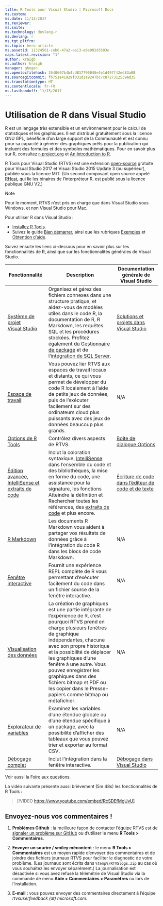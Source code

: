 ```yaml
---
title: R Tools pour Visual Studio | Microsoft Docs
ms.custom: 
ms.date: 11/13/2017
ms.reviewer: 
ms.suite: 
ms.technology: devlang-r
ms.devlang: r
ms.tgt_pltfrm: 
ms.topic: hero-article
ms.assetid: 11324501-ceb6-47a2-ae13-e9e992d3603e
caps.latest.revision: "1"
author: kraigb
ms.author: kraigb
manager: ghogen
ms.openlocfilehash: 2640607b4b4cd817790048e4e1d497f42ed83a08
ms.sourcegitcommit: fb751e41929f031d1a9247bc7c8727312539ad35
ms.translationtype: HT
ms.contentlocale: fr-FR
ms.lasthandoff: 11/15/2017
---
```

# <a name="working-with-r-in-visual-studio"></a>Utilisation de R dans Visual Studio

R est un langage très extensible et un environnement pour le calcul de statistiques et les graphiques. Il est distribué gratuitement sous la licence GNU GPL, bénéficie d’un large support de la Communauté et est connu pour sa capacité à générer des graphiques prêts pour la publication qui incluent des formules et des symboles mathématiques. Pour en savoir plus sur R, consultez [r-project.org](https://www.r-project.org/about.html) et [An Introduction to R](https://cran.r-project.org/doc/manuals/r-release/R-intro.html).

R Tools pour Visual Studio (RTVS) est une extension [open-source](https://github.com/microsoft/RTVS) gratuite pour Visual Studio 2017 et Visual Studio 2015 Update 3 (ou supérieur), publiée sous la licence MIT. (Un second composant open source appelé [RHost](https://github.com/microsoft/R-Host), qui lie les binaires de l’interpréteur R, est publié sous la licence publique GNU V2.)

> [!Note]
> Pour le moment, RTVS n’est pris en charge que dans Visual Studio sous Windows, et non Visual Studio pour Mac.

Pour utiliser R dans Visual Studio :

- [Installez R Tools](installation.md).
- Suivez le guide [Bien démarrer](getting-started-with-r.md), ainsi que les rubriques [Exemples](getting-started-samples.md) et [Obtention d’aide](getting-started-help.md).

Suivez ensuite les liens ci-dessous pour en savoir plus sur les fonctionnalités de R, ainsi que sur les fonctionnalités générales de Visual Studio.

| Fonctionnalité | Description | Documentation générale de Visual Studio | 
| --- | --- | --- |
| [Système de projet Visual Studio](projects.md) | Organisez et gérez des fichiers connexes dans une structure pratique, et aidez-vous de modèles utiles dans le code R, la documentation de R, R Markdown, les requêtes SQL et les procédures stockées. Profitez également du [Gestionnaire de package](package-manager.md) et de l’[intégration de SQL Server](sql-server.md).  | [Solutions et projets dans Visual Studio](../ide/solutions-and-projects-in-visual-studio.md) |
| [Espace de travail](workspaces.md) | Vous pouvez lier RTVS aux espaces de travail locaux et distants, ce qui vous permet de développer du code R localement à l’aide de petits jeux de données, puis de l’exécuter facilement sur des ordinateurs cloud plus puissants avec des jeux de données beaucoup plus grands. | N/A |
| [Options de R Tools](options.md) | Contrôlez divers aspects de RTVS. | [Boîte de dialogue Options](../ide/reference/options-dialog-box-visual-studio.md) |
| [Édition avancée, IntelliSense et extraits de code](code-editing.md) | Inclut la coloration syntaxique, [IntelliSense](code-intellisense.md) dans l’ensemble du code et des bibliothèques, la mise en forme du code, une assistance pour la signature, les fonctions Atteindre la définition et Rechercher toutes les références, des [extraits de code](code-snippets.md) et plus encore. | [Écriture de code dans l’éditeur de code et de texte](../ide/writing-code-in-the-code-and-text-editor.md) |
| [R Markdown](rmarkdown.md) | Les documents R Markdown vous aident à partager vos résultats de données grâce à l’intégration du code R dans les blocs de code Markdown. | N/A |
| [Fenêtre interactive](interactive-repl.md) | Fournit une expérience REPL complète de R vous permettant d’exécuter facilement du code dans un fichier source de la fenêtre interactive. | N/A |
| [Visualisation des données](visualizing-data.md) | La création de graphiques est une partie intégrante de l’expérience de R, c’est pourquoi RTVS prend en charge plusieurs fenêtres de graphique indépendantes, chacune avec son propre historique et la possibilité de déplacer les graphiques d’une fenêtre à une autre. Vous pouvez enregistrer les graphiques dans des fichiers bitmap et PDF ou les copier dans le Presse-papiers comme bitmap ou métafichier.  | N/A |
| [Explorateur de variables](variable-explorer.md) | Examinez les variables d’une étendue globale ou d’une étendue spécifique à un package, avec la possibilité d’afficher des tableaux que vous pouvez trier et exporter au format CSV. | N/A |
| [Débogage complet](debugging.md) | Inclut l’intégration dans la fenêtre interactive. | [Débogage dans Visual Studio](../debugger/debugging-in-visual-studio.md) |

Voir aussi la [Foire aux questions](faq.md).

La vidéo suivante présente aussi brièvement (5m 48s) les fonctionnalités de R Tools :

> [!VIDEO https://www.youtube.com/embed/RcSDEfMgUvU]

## <a name="send-us-your-feedback"></a>Envoyez-nous vos commentaires !

1. **Problèmes Github** : la meilleure façon de contacter l’équipe RTVS est de [signaler un problème sur GitHub](https://github.com/Microsoft/RTVS/issues) ou d’utiliser le menu **R Tools > Commentaires**.

1. **Envoyer un sourire / smiley mécontent** : le menu **R Tools > Commentaires** est un moyen rapide d’envoyer des commentaires et de joindre des fichiers journaux RTVS pour faciliter le diagnostic de votre problème. (Les journaux sont écrits dans `%temp%/RTVSlogs.zip` au cas où vous souhaitez les envoyer séparément.) La journalisation est désactivée si vous avez refusé la télémétrie de Visual Studio via la commande de menu **Aide > Commentaires > Paramètres** ou lors de l’installation.

1. **E-mail** : vous pouvez envoyer des commentaires directement à l’équipe *rtvsuserfeedback (at) microsoft.com*.
